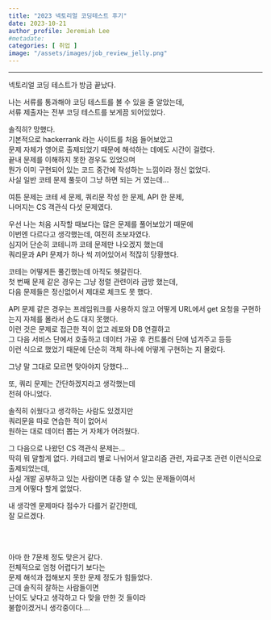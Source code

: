 ```yaml
---
title: "2023 넥토리얼 코딩테스트 후기"
date: 2023-10-21
author_profile: Jeremiah Lee
#metadate:
categories: [ 취업 ]
image: "/assets/images/job_review_jelly.png"
---
```

***

넥토리얼 코딩 테스트가 방금 끝났다.

나는 서류를 통과해야 코딩 테스트를 볼 수 있을 줄 알았는데,   
서류 제출자는 전부 코딩 테스트를 보게끔 되어있었다.   

솔직히? 망했다.   
기본적으로 hackerrank 라는 사이트를 처음 들어보았고   
문제 자체가 영어로 출제되었기 때문에 해석하는 데에도 시간이 걸렸다.   
끝내 문제를 이해하지 못한 경우도 있었으며   
뭔가 이미 구현되어 있는 코드 중간에 작성하는 느낌이라 정신 없었다.   
사실 일반 코테 문제 풀듯이 그냥 하면 되는 거 였는데...

여튼 문제는 코테 세 문제, 쿼리문 작성 한 문제, API 한 문제,    
나머지는 CS 객관식 다섯 문제였다.

우선 나는 처음 시작할 때보다는 많은 문제를 풀어보았기 때문에   
이번엔 다르다고 생각했는데, 여전히 초보자였다.   
심지어 단순히 코테니까 코테 문제만 나오겠지 했는데   
쿼리문과 API 문제가 하나 씩 끼어있어서 적잖히 당황했다.

코테는 어떻게든 풀긴했는데 아직도 헷갈린다.   
첫 번째 문제 같은 경우는 그냥 정렬 관련이라 금방 했는데,   
다음 문제들은 정신없어서 제대로 체크도 못 했다.

API 문제 같은 경우는 프레임워크를 사용하지 않고 어떻게 URL에서 get 요청을 구현하는지 자체를 몰라서
손도 대지 못했다.   
이런 것은 문제로 접근한 적이 없고 레포와 DB 연결하고    
그 다음 서비스 단에서 호출하고 데이터 가공 후 컨트롤러 단에 넘겨주고 등등   
이런 식으로 했었기 때문에 단순히 객체 하나에 어떻게 구현하는 지 몰랐다.

그냥 말 그대로 모르면 맞아야지 당했다...

또, 쿼리 문제는 간단하겠지라고 생각했는데   
전혀 아니었다.

솔직히 쉬웠다고 생각하는 사람도 있겠지만   
쿼리문을 따로 연습한 적이 없어서   
원하는 대로 데이터 뽑는 거 자체가 어려웠다.

그 다음으로 나왔던 CS 객관식 문제는...   
딱히 뭐 말할게 없다.
카테고리 별로 나뉘어서 알고리즘 관련, 자료구조 관련 이런식으로 출제되었는데,   
사실 개발 공부하고 있는 사람이면 대충 알 수 있는 문제들이여서   
크게 어떻다 할게 없었다.

내 생각엔 문제마다 점수가 다를거 같긴한데,   
잘 모르겠다.

<br><br>

아마 한 7문제 정도 맞은거 같다.   
전체적으로 엄청 어렵다기 보다는   
문제 해석과 접해보지 못한 문제 정도가 힘들었다.   
근데 솔직히 잘하는 사람들이면   
난이도 낮다고 생각하고 다 맞을 만한 것 들이라   
불합이겠거니 생각중이다....